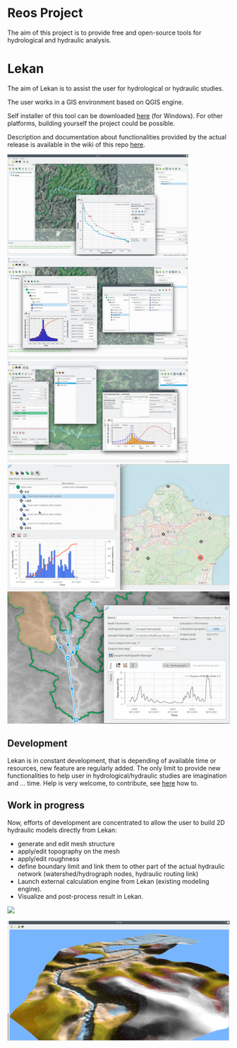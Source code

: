 # Reos Project

The aim of this project is to provide free and open-source tools for hydrological and hydraulic analysis.

# Lekan

The aim of Lekan is to assist the user for hydrological or hydraulic studies.

The user works in a GIS environment based on QGIS engine.

Self installer of this tool can be downloaded [here](https://www.reos.site/en/reos-project/download/) (for Windows). For other platforms, building yourself the project could be possible.

Description and documentation about functionalities provided by the actual release is available in the wiki of this repo [here](https://github.com/vcloarec/ReosProject/wiki).

<img src="profile.jpg" style="zoom: 40%;" />



<img src="rainfall.jpg" style="zoom:40%;" />



<img src="runoff_hydrograph.jpg" style="zoom:40%;" />

<img src="station_onMap.gif" style="zoom:100%;" />

<img src="hydraulique_network.gif" style="zoom:100%;" />

## Development

Lekan is in constant development, that is depending of available time or resources, new feature are regularly added. The only limit to provide new functionalities to help user in hydrological/hydraulic studies are imagination and ... time. Help is very welcome, to contribute, see [here](https://www.reos.site/en/how-to-support/) how to.

## Work in progress

Now, efforts of development are concentrated to allow the user to build 2D hydraulic models directly from Lekan:

- generate and edit mesh structure
- apply/edit topography on the mesh
- apply/edit roughness
- define boundary limit and link them to other part of the actual hydraulic network (watershed/hydrograph nodes, hydraulic routing link) 
- Launch external calculation engine from Lekan (existing modeling engine).
- Visualize and post-process result in Lekan.

![](mesh_r.gif)



<img src="3DView.png" style="zoom:100%;" />

